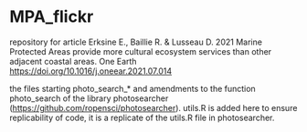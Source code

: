 # MPA_flickr
repository for article Erksine E., Baillie R. & Lusseau D. 2021 Marine Protected Areas provide more cultural ecosystem services than other adjacent coastal areas. One Earth https://doi.org/10.1016/j.oneear.2021.07.014

the files starting photo_search_* and amendments to the function photo_search of the library photosearcher (https://github.com/ropensci/photosearcher). utils.R is added here to ensure replicability of code, it is a replicate of the utils.R file in photosearcher.
